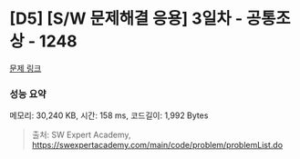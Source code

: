 # [D5] [S/W 문제해결 응용] 3일차 - 공통조상 - 1248 

[문제 링크](https://swexpertacademy.com/main/code/problem/problemDetail.do?contestProbId=AV15PTkqAPYCFAYD) 

### 성능 요약

메모리: 30,240 KB, 시간: 158 ms, 코드길이: 1,992 Bytes



> 출처: SW Expert Academy, https://swexpertacademy.com/main/code/problem/problemList.do